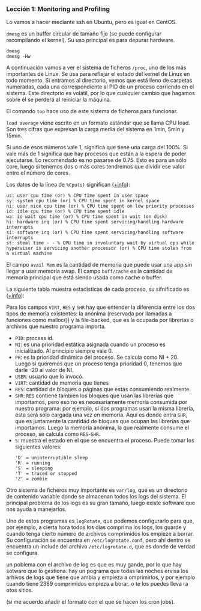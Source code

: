 ### Lección 1: Monitoring and Profiling

Lo vamos a hacer mediante ssh en Ubuntu, pero es igual en CentOS.

`dmesg` es un buffer circular de tamaño fijo (se puede configurar recompilando el kernel). Su uso
principal es para depurar hardware.

```
dmesg
dmesg -Hw
```

A continuación vamos a ver el sistema de ficheros `/proc`, uno de los más importantes de Linux. Se
usa para reflejar el estado del kernel de Linux en todo momento. Si entramos al directorio, vemos
que está lleno de carpetas numeradas, cada una correspondiente al PID de un proceso corriendo en el
sistema. Este directorio es volátil, por lo que cualquier cambio que hagamos sobre él se perderá al
reiniciar la máquina.

El comando `top` hace uso de este sistema de ficheros para funcionar.

`load average` viene escrito en un formato estándar que se llama CPU load. Son tres cifras que expresan
la carga media del sistema en 1min, 5min y 15min.

Si uno de esos números vale 1, significa que tiene una carga del 100%. Si vale más de 1 significa que
hay procesos que están a la espera de poder ejecutarse. Lo recomendado es no pasarse de 0.75. Esto es
para un sólo core, luego si tenemos dos o más cores tendremos que dividir ese valor entre el número de
cores.

Los datos de la línea de `%Cpu(s)` significan ([+info](https://unix.stackexchange.com/questions/18918/in-linux-top-command-what-are-us-sy-ni-id-wa-hi-si-and-st-for-cpu-usage)):

```
us: user cpu time (or) % CPU time spent in user space
sy: system cpu time (or) % CPU time spent in kernel space
ni: user nice cpu time (or) % CPU time spent on low priority processes
id: idle cpu time (or) % CPU time spent idle
wa: io wait cpu time (or) % CPU time spent in wait (on disk)
hi: hardware irq (or) % CPU time spent servicing/handling hardware interrupts
si: software irq (or) % CPU time spent servicing/handling software interrupts
st: steal time - - % CPU time in involuntary wait by virtual cpu while hypervisor is servicing another processor (or) % CPU time stolen from a virtual machine
```

El campo `avail Mem` es la cantidad de memoria que puede usar una app sin llegar a usar memoria
swap. El campo `buff/cache` es la cantidad de memoria principal que está siendo usada como cache
o buffer.

La siguiente tabla muestra estadísticas de cada proceso, su sifnificado es ([+info](https://www.linux.com/learn/uncover-meaning-tops-statistics)):

Para los campos `VIRT`, `RES` y `SHR` hay que entender la diferencia entre los dos tipos de memoria
existentes: la anónima (reservada por llamadas a funciones como malloc()) y la file-backed, que es la
ocupada por librerías o archivos que nuestro programa importa.

- `PID`: process id.
- `NI`: es una prioridad estática asignada cuando un proceso es inicializado. Al principio siempre
  vale 0.
- `PR`: es la prioridad dinámica del proceso. Se calcula como NI + 20. Luego si queremos que un proceso tenga prioridad 0, tenemos que darle -20 al valor de NI.
- `USER`: usuario que lo invocó.
- `VIRT`: cantidad de memoria que tienes
- `RES`: cantidad de bloques o páginas que estás consumiendo realmente.
- `SHR`: `RES` contiene también los bloques que usan las librerías que importamos, pero eso no es
  necesariamente memoria consumida por nuestro programa: por ejemplo, si dos programas usan la misma
  librería, ésta será sólo cargada una vez en memoria. Aquí es donde entra `SHR`, que es justamente
  la cantidad de bloques que ocupan las librerías que importamos. Luego la memoria anónima, la que
  realmente consume el proceso, se calcula como `RES`-`SHR`.
- `S`: muestra el estado en el que se encuentra el proceso. Puede tomar los siguientes valores:
  ```
  'D' = uninterruptible sleep
  'R' = running
  'S' = sleeping
  'T' = traced or stopped
  'Z' = zombie
  ```

Otro sistema de ficheros muy importante es `var/log`, que es un directorio de contenido variable donde
se almacenan todos los logs del sistema. El principal problema de los logs es su gran tamaño, luego
existe software que nos ayuda a manejarlos.

Uno de estos programas es `logRotate`, que podemos configurarlo para que, por ejemplo, a cierta hora
todos los días comprima los logs, los guarde y cuando tenga cierto número de archivos comprimidos los
empieze a borrar. Su configuración se encuentra en `/etc/logrotate.conf`, pero ahí dentro se encuentra
un include del archivo `/etc/logrotate.d`, que es donde de verdad se configura.

un poblema con el archivo de log es que es muy gande, por lo que hay sotware que lo gestiona.
hay un pograma que todas las noches ervisa los arhivos de logs que tiene que ambia y empieza a omprimirlos, y por ejemplo cuando tiene 2389 comprimidos empieza a borar. o te los puedes lleva ra otos sitios.

(si me acuerdo añadir el formato con el que se hacen los cron jobs).

